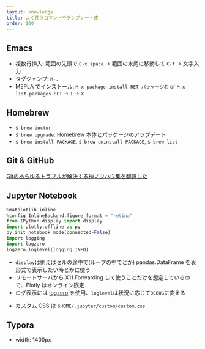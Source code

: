```yaml
---
layout: knowledge
title: よく使うコマンドやテンプレート達
order: 100
---
```




## Emacs

* 複数行挿入: 範囲の先頭で `C-x space` -> 範囲の末尾に移動して `C-t` -> 文字入力
* タグジャンプ: `M-.`
* MEPLA でインストール: `M-x package-install RET パッケージ名` or `M-x list-packages RET` -> `I` -> `X`



## Homebrew

* `$ brew doctor`
* `$ brew upgrade`: Homebrew 本体とパッケージのアップデート
* `$ brew install PACKAGE`, `$ brew uninstall PACKAGE`, `$ brew list`



## Git & GitHub

[Gitのあらゆるトラブルが解決する神ノウハウ集を翻訳した](https://blog.labot.jp/entry/2019/07/01/183204)



## Jupyter Notebook

```python
%matplotlib inline
%config InlineBackend.figure_format = "retina"
from IPython.display import display
import plotly.offline as py
py.init_notebook_mode(connected=False)
import logging
import logzero
logzero.loglevel(logging.INFO)
```

- `display`は例えばセルの途中で(ループの中でとか) pandas.DataFrame を表形式で表示したい時とかに使う
- リモートサーバから X11 Forwarding して使うことだけを想定しているので、Plotly はオンライン限定
- ログ表示には [logzero](https://logzero.readthedocs.io/en/latest/) を使用、`loglevel`は状況に応じて`DEBUG`に変える

* カスタム CSS は `$HOME/.jupyter/custom/custom.css`



## Typora

* width: 1400px